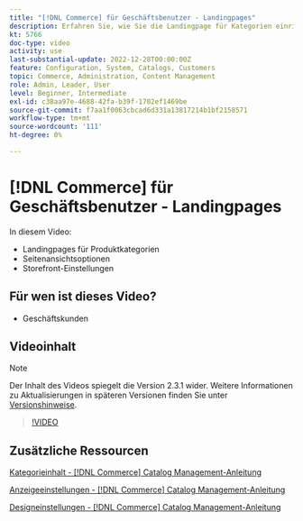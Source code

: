 ```yaml
---
title: "[!DNL Commerce] für Geschäftsbenutzer - Landingpages"
description: Erfahren Sie, wie Sie die Landingpage für Kategorien einrichten und das Erscheinungsbild steuern.
kt: 5766
doc-type: video
activity: use
last-substantial-update: 2022-12-28T00:00:00Z
feature: Configuration, System, Catalogs, Customers
topic: Commerce, Administration, Content Management
role: Admin, Leader, User
level: Beginner, Intermediate
exl-id: c38aa97e-4688-42fa-b39f-1702ef1469be
source-git-commit: f7aa1f0063cbcad6d331a13817214b1bf2158571
workflow-type: tm+mt
source-wordcount: '111'
ht-degree: 0%

---
```


# [!DNL Commerce] für Geschäftsbenutzer - Landingpages

In diesem Video:

- Landingpages für Produktkategorien
- Seitenansichtsoptionen
- Storefront-Einstellungen

## Für wen ist dieses Video?

- Geschäftskunden

## Videoinhalt

>[!NOTE]
>
>Der Inhalt des Videos spiegelt die Version 2.3.1 wider. Weitere Informationen zu Aktualisierungen in späteren Versionen finden Sie unter [Versionshinweise](https://experienceleague.adobe.com/docs/commerce-operations/release/notes/overview.html).

>[!VIDEO](https://video.tv.adobe.com/v/36388?quality=12&learn=on)

## Zusätzliche Ressourcen

[Kategorieinhalt - [!DNL Commerce] Catalog Management-Anleitung](https://experienceleague.adobe.com/docs/commerce-admin/catalog/categories/create/categories-content-settings.html)

[Anzeigeeinstellungen - [!DNL Commerce] Catalog Management-Anleitung](https://experienceleague.adobe.com/docs/commerce-admin/catalog/categories/create/categories-display-settings.html)

[Designeinstellungen - [!DNL Commerce] Catalog Management-Anleitung](https://experienceleague.adobe.com/docs/commerce-admin/catalog/categories/create/categories-custom-design.html)
